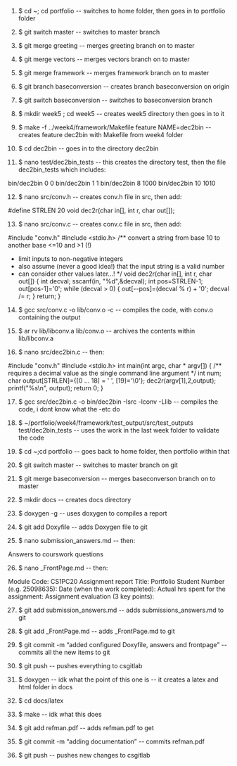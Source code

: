 1. $ cd ~; cd portfolio -- switches to home folder, then goes in to portfolio folder

2. $ git switch master -- switches to master branch

3. $ git merge greeting -- merges greeting branch on to master

4. $ git merge vectors -- merges vectors branch on to master

5. $ git merge framework -- merges framework branch on to master

6. $ git branch baseconversion -- creates branch baseconversion on origin

7. $ git switch baseconversion -- switches to baseconversion branch

8. $ mkdir week5 ; cd week5 -- creates week5 directory then goes in to it

9. $ make -f ../week4/framework/Makefile feature NAME=dec2bin -- creates feature dec2bin with Makefile from week4 folder

10. $ cd dec2bin -- goes in to the directory dec2bin

11. $ nano test/dec2bin_tests -- this creates the directory test, then the file dec2bin_tests which includes:

bin/dec2bin
0
                  0
bin/dec2bin
1
                  1
bin/dec2bin
8
               1000
bin/dec2bin
10
               1010

12. $ nano src/conv.h -- creates conv.h file in src, then add:

#define STRLEN 20
void dec2r(char in[], int r, char out[]);

13. $ nano src/conv.c -- creates conv.c file in src, then add:

#include "conv.h"
#include <stdio.h>
/** convert a string from base 10 to another base <=10 and >1 (!)
* limit inputs to non-negative integers
* also assume (never a good idea!) that the input string is a valid number
* can consider other values later...!
*/
void dec2r(char in[], int r, char out[]) {
 int decval;
 sscanf(in, "%d",&decval);
 int pos=STRLEN-1;
 out[pos-1]='0';
 while (decval > 0) {
 out[--pos]=(decval % r) + '0';
 decval /= r;
 }
 return;
}

14. $ gcc src/conv.c -o lib/conv.o -c -- compiles the code, with conv.o containing the output

15. $ ar rv lib/libconv.a lib/conv.o -- archives the contents within lib/libconv.a

16. $ nano src/dec2bin.c -- then:

#include "conv.h"
#include <stdio.h>
int main(int argc, char * argv[]) {
 /** requires a decimal value as the single command line argument
 */
 int num;
 char output[STRLEN]={[0 ... 18] = ' ', [19]='\0'};
 dec2r(argv[1],2,output);
 printf("%s\n", output);
 return 0;
}

17. $ gcc src/dec2bin.c -o bin/dec2bin -Isrc -lconv -Llib -- compiles the code, i dont know what the -etc do

18. $ ~/portfolio/week4/framework/test_output/src/test_outputs test/dec2bin_tests -- uses the work in the last week folder to validate the code

19. $ cd ~;cd portfolio -- goes back to home folder, then portfolio within that

20. $ git switch master -- switches to master branch on git

21. $ git merge baseconversion -- merges baseconverson branch on to master

22. $ mkdir docs -- creates docs directory

23. $ doxygen -g -- uses doxygen to compiles a report

24. $ git add Doxyfile -- adds Doxygen file to git

25. $ nano submission_answers.md -- then:

Answers to courswork questions

26. $ nano _FrontPage.md -- then:

Module Code: CS1PC20
Assignment report Title: Portfolio
Student Number (e.g. 25098635):
Date (when the work completed):
Actual hrs spent for the assignment:
Assignment evaluation (3 key points):

27. $ git add submission_answers.md -- adds submissions_answers.md to git 

28. $ git add _FrontPage.md -- adds _FrontPage.md to git

29. $ git commit -m “added configured Doxyfile, answers and frontpage” -- commits all the new items to git

30. $ git push -- pushes everything to csgitlab

31. $ doxygen -- idk what the point of this one is -- it creates a latex and html folder in docs

32. $ cd docs/latex

33. $ make -- idk what this does

34. $ git add refman.pdf -- adds refman.pdf to get

35. $ git commit -m “adding documentation” -- commits refman.pdf 

36. $ git push -- pushes new changes to csgitlab
